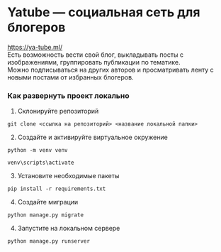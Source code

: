 # Yatube — социальная сеть для блогеров

https://ya-tube.ml/
<br>Есть возможность вести свой блог, выкладывать посты с изображениями, группировать публикации по тематике.
<br>Можно подписываться на других авторов и просматривать ленту с новыми постами от избранных блогеров.

### Как развернуть проект локально

1. Склонируйте репозиторий

```
git clone <ссылка на репозиторий> <название локальной папки>
```

2. Создайте и активируйте виртуальное окружение

```
python -m venv venv
```
```
venv\scripts\activate
```

3. Установите необходимые пакеты

```
pip install -r requirements.txt
```

4. Создайте миграции

```
python manage.py migrate
```

4. Запустите на локальном сервере

```
python manage.py runserver
```

